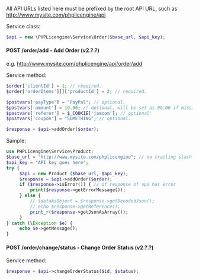 All API URLs listed here must be prefixed by the root API URL, such as http://www.mysite.com/phplicengine/api

Service class:
```php
$api = new \PHPLicengine\Service\Order($base_url, $api_key);
```

#### POST /order/add - Add Order (v2.?.?)

e.g. http://www.mysite.com/phplicengine/api/order/add

Service method:
```php
$order['clientId'] = 1; // required.
$order['orderItems'][]['productId'] = 2; // required.

$postvars['payType'] = "PayPal"; // optional.
$postvars['amount'] = 10.00; // optional. will be set as 00.00 if missing.
$postvars['referer'] = $_COOKIE['jamcom']; // optional'
$postvars['coupon'] = "SOMETHING"; // optional.

$response = $api->addOrder($order);
```

Sample:

```php
use PHPLicengine\Service\Product;
$base_url = "http://www.mysite.com/phplicengine"; // no trailing slash!
$api_key = "API key goes here";
try {
     $api = new Product ($base_url, $api_key);
     $response = $api->addOrder($order);
     if ($response->isError()) { // if response of api has error
         print($response->getErrorMessage());
     } else {
         // $dataAsObject = $response->getDecodedJson();
         // echo $response->getReference();
         print_r($response->getJsonAsArray());
     }
} catch (\Exception $e) {
     echo $e->getMessage();
}
```

#### POST /order/change/status - Change Order Status (v2.?.?)

Service method:
```php
$response = $api->changeOrderStatus($id, $status);
```
